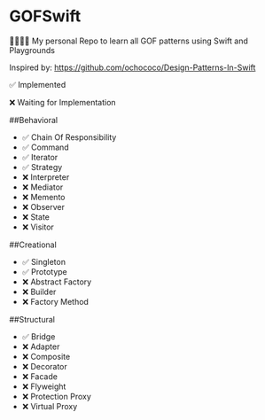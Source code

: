 # GOFSwift
👨‍👩‍👧‍👦 My personal Repo to learn all GOF patterns using Swift and Playgrounds

Inspired by: https://github.com/ochococo/Design-Patterns-In-Swift

✅ Implemented 

❌ Waiting for Implementation

##Behavioral

* ✅ Chain Of Responsibility 
* ✅ Command
* ✅ Iterator
* ✅ Strategy
* ❌ Interpreter
* ❌ Mediator
* ❌ Memento
* ❌ Observer
* ❌ State
* ❌ Visitor

##Creational

* ✅ Singleton
* ✅ Prototype
* ❌ Abstract Factory
* ❌ Builder
* ❌ Factory Method

##Structural

* ✅ Bridge
* ❌ Adapter
* ❌ Composite
* ❌ Decorator
* ❌ Facade
* ❌ Flyweight
* ❌ Protection Proxy
* ❌ Virtual Proxy
